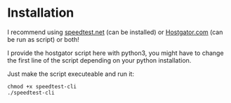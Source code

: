 # Installation

I recommend using [speedtest.net](https://www.speedtest.net/apps/cli) (can be installed) or [Hostgator.com](https://www.hostgator.com/help/article/how-to-test-the-upload-and-download-speed-of-your-server#why) (can be run as script) or both!

I provide the hostgator script here with python3, you might have to change the first line of the script depending on your python installation.

Just make the script executeable and run it:
```
chmod +x speedtest-cli
./speedtest-cli
```

